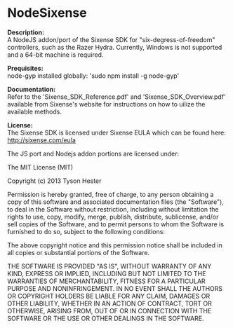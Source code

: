 NodeSixense
===========

**Description:**<br>
A NodeJS addon/port of the Sixense SDK for "six-degress-of-freedom" controllers, such as the Razer Hydra. Currently, Windows is not supported and a 64-bit machine is required.
  
**Prequisites:**<br>
node-gyp installed globally: 'sudo npm install -g node-gyp'<br>

**Documentation:**<br>
Refer to the 'Sixense_SDK_Reference.pdf' and 'Sixense_SDK_Overview.pdf' available from Sixense's website for instructions on how to uilize the available methods.

**License:**<br>
The Sixense SDK is licensed under Sixense EULA which can be found here: http://sixense.com/eula

The JS port and Nodejs addon portions are licensed under:

The MIT License (MIT)

Copyright (c) 2013 Tyson Hester

Permission is hereby granted, free of charge, to any person obtaining a copy
of this software and associated documentation files (the "Software"), to deal
in the Software without restriction, including without limitation the rights
to use, copy, modify, merge, publish, distribute, sublicense, and/or sell
copies of the Software, and to permit persons to whom the Software is
furnished to do so, subject to the following conditions:

The above copyright notice and this permission notice shall be included in
all copies or substantial portions of the Software.

THE SOFTWARE IS PROVIDED "AS IS", WITHOUT WARRANTY OF ANY KIND, EXPRESS OR
IMPLIED, INCLUDING BUT NOT LIMITED TO THE WARRANTIES OF MERCHANTABILITY,
FITNESS FOR A PARTICULAR PURPOSE AND NONINFRINGEMENT. IN NO EVENT SHALL THE
AUTHORS OR COPYRIGHT HOLDERS BE LIABLE FOR ANY CLAIM, DAMAGES OR OTHER
LIABILITY, WHETHER IN AN ACTION OF CONTRACT, TORT OR OTHERWISE, ARISING FROM,
OUT OF OR IN CONNECTION WITH THE SOFTWARE OR THE USE OR OTHER DEALINGS IN
THE SOFTWARE.
